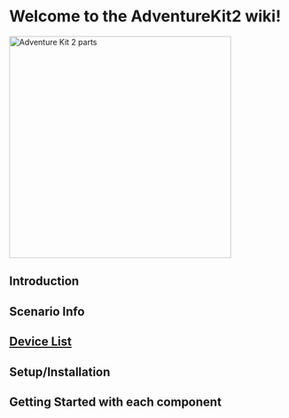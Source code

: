 # Welcome to the AdventureKit2 wiki!

<img src="https://user-images.githubusercontent.com/15940/207462556-25d08472-8170-4298-a457-030f1060183a.png"
     alt="Adventure Kit 2 parts" width="400">

## Introduction

## Scenario Info

## [Device List](./Devices/Device_List.md)

## Setup/Installation

## Getting Started with each component

